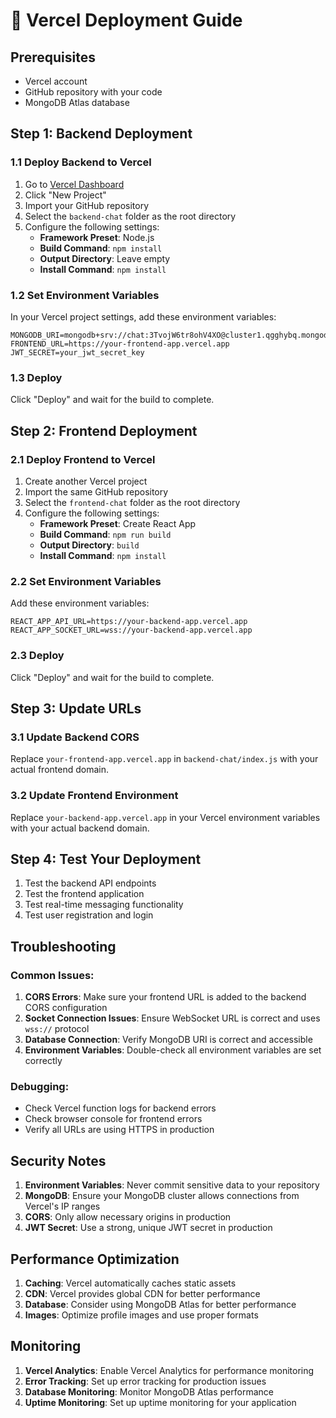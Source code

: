 # 🚀 Vercel Deployment Guide

## Prerequisites
- Vercel account
- GitHub repository with your code
- MongoDB Atlas database

## Step 1: Backend Deployment

### 1.1 Deploy Backend to Vercel
1. Go to [Vercel Dashboard](https://vercel.com/dashboard)
2. Click "New Project"
3. Import your GitHub repository
4. Select the `backend-chat` folder as the root directory
5. Configure the following settings:
   - **Framework Preset**: Node.js
   - **Build Command**: `npm install`
   - **Output Directory**: Leave empty
   - **Install Command**: `npm install`

### 1.2 Set Environment Variables
In your Vercel project settings, add these environment variables:
```
MONGODB_URI=mongodb+srv://chat:3TvojW6tr8ohV4XO@cluster1.qgghybq.mongodb.net/
FRONTEND_URL=https://your-frontend-app.vercel.app
JWT_SECRET=your_jwt_secret_key
```

### 1.3 Deploy
Click "Deploy" and wait for the build to complete.

## Step 2: Frontend Deployment

### 2.1 Deploy Frontend to Vercel
1. Create another Vercel project
2. Import the same GitHub repository
3. Select the `frontend-chat` folder as the root directory
4. Configure the following settings:
   - **Framework Preset**: Create React App
   - **Build Command**: `npm run build`
   - **Output Directory**: `build`
   - **Install Command**: `npm install`

### 2.2 Set Environment Variables
Add these environment variables:
```
REACT_APP_API_URL=https://your-backend-app.vercel.app
REACT_APP_SOCKET_URL=wss://your-backend-app.vercel.app
```

### 2.3 Deploy
Click "Deploy" and wait for the build to complete.

## Step 3: Update URLs

### 3.1 Update Backend CORS
Replace `your-frontend-app.vercel.app` in `backend-chat/index.js` with your actual frontend domain.

### 3.2 Update Frontend Environment
Replace `your-backend-app.vercel.app` in your Vercel environment variables with your actual backend domain.

## Step 4: Test Your Deployment

1. Test the backend API endpoints
2. Test the frontend application
3. Test real-time messaging functionality
4. Test user registration and login

## Troubleshooting

### Common Issues:
1. **CORS Errors**: Make sure your frontend URL is added to the backend CORS configuration
2. **Socket Connection Issues**: Ensure WebSocket URL is correct and uses `wss://` protocol
3. **Database Connection**: Verify MongoDB URI is correct and accessible
4. **Environment Variables**: Double-check all environment variables are set correctly

### Debugging:
- Check Vercel function logs for backend errors
- Check browser console for frontend errors
- Verify all URLs are using HTTPS in production

## Security Notes

1. **Environment Variables**: Never commit sensitive data to your repository
2. **MongoDB**: Ensure your MongoDB cluster allows connections from Vercel's IP ranges
3. **CORS**: Only allow necessary origins in production
4. **JWT Secret**: Use a strong, unique JWT secret in production

## Performance Optimization

1. **Caching**: Vercel automatically caches static assets
2. **CDN**: Vercel provides global CDN for better performance
3. **Database**: Consider using MongoDB Atlas for better performance
4. **Images**: Optimize profile images and use proper formats

## Monitoring

1. **Vercel Analytics**: Enable Vercel Analytics for performance monitoring
2. **Error Tracking**: Set up error tracking for production issues
3. **Database Monitoring**: Monitor MongoDB Atlas performance
4. **Uptime Monitoring**: Set up uptime monitoring for your application 